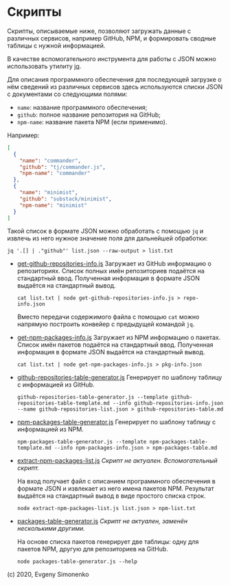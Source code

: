# Скрипты

Скрипты, описываемые ниже, позволяют загружать данные с различных сервисов,
например GitHub, NPM, и формировать сводные таблицы с нужной информацией.

В качестве вспомогательного инструмента для работы с JSON можно использовать
утилиту [jq](https://stedolan.github.io/jq/).

Для описания программного обеспечения для последующей загрузке о нём сведений из
различных сервисов здесь используются списки JSON с документами со следующими
полями:

- `name`: название программного обеспечения;
- `github`: полное название репозитория на GitHub;
- `npm-name`: название пакета NPM (если применимо).

Например:

``` json
[
  {
    "name": "commander",
    "github": "tj/commander.js",
    "npm-name": "commander"
  },
  {
    "name": "minimist",
    "github": "substack/minimist",
    "npm-name": "minimist"
  }
]
```

Такой список в формате JSON можно обработать с помощью `jq` и извлечь из него
нужное значение поля для дальнейшей обработки:

``` shell
jq '.[] | ."github"' list.json --raw-output > list.txt
```

- [get-github-repositories-info.js](get-github-repositories-info.js)
  Загружает из GitHub информацию о репозиториях. Список полных имён репозиториев
  подаётся на стандартный ввод. Полученная информация в формате JSON выдаётся на
  стандартный вывод.

  ``` shell
  cat list.txt | node get-github-repositories-info.js > repo-info.json
  ```

  Вместо передачи содержимого файла с помощью `cat` можно напрямую построить
  конвейер с предыдущей командой `jq`.

- [get-npm-packages-info.js](get-npm-packages-info.js)
  Загружает из NPM информацию о пакетах. Список имён пакетов подаётся на
  стандартный ввод. Полученная информация в формате JSON выдаётся на стандартный
  вывод.

  ``` shell
  cat list.txt | node get-npm-packages-info.js > pkg-info.json
  ```

- [github-repositories-table-generator.js](github-repositories-table-generator.js)
  Генерирует по шаблону таблицу с информацией из GitHub.

  ``` shell
  github-repositories-table-generator.js --template github-repositories-table-template.md --info github-repositories-info.json --name github-repositories-list.json > github-repositories-table.md
  ```

- [npm-packages-table-generator.js](npm-packages-table-generator.js)
  Генерирует по шаблону таблицу с информацией из NPM.

  ``` shell
  npm-packages-table-generator.js --template npm-packages-table-template.md --info npm-packages-info.json > npm-packages-table.md
  ```

- [extract-npm-packages-list.js](extract-npm-packages-list.js)
  _Скрипт не актуален. Вспомогательный скрипт._

  На вход получает файл с описанием программного обеспечения в формате JSON и
  извлекает из него имена пакетов NPM. Результат выдаётся на стандартный вывод
  в виде простого списка строк.

  ``` shell
  node extract-npm-packages-list.js list.json > npm-list.txt
  ```

- [packages-table-generator.js](./packages-table-generator.js)
  _Скрипт не актуален, заменён несколькими другими._

  На основе списка пакетов генерирует две таблицы: одну для пакетов NPM, другую для
  репозиториев на GitHub.

  ``` shell
  node packages-table-generator.js --help
  ```

(c) 2020, Evgeny Simonenko
